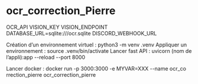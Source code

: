 # ocr_correction_Pierre


OCR_API
VISION_KEY
VISION_ENDPOINT
DATABASE_URL=sqlite:///ocr.sqlite
DISCORD_WEBHOOK_URL

Création d’un environnement virtuel : python3 -m venv .venv
Appliquer un environnement : source .venv/bin/activate
Lancer fast API : uvicorn (nom de l’appli):app --reload --port 8000


Lancer docker : docker run -p 3000:3000 -e MYVAR=XXX --name ocr_co
rrection_pierre ocr_correction_pierre